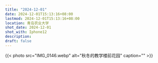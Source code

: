 ```yaml
---
title: "2024-12-01"
date: 2024-12-01T15:13:16+08:00
lastmod: 2024-12-01T15:13:16+08:00
location: 青岛农业大学
shot_date: 2024-12-01
shot_with: Iphone12
description: 
draft: false
---
```


{{< photo src="IMG_0146.webp" alt="秋冬的教学楼前花园" caption="" >}}
